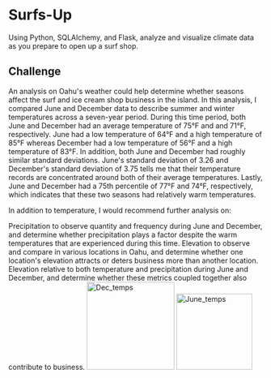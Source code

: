 # Surfs-Up
Using Python, SQLAlchemy, and Flask, analyze and visualize climate data as you prepare to open up a surf shop.

## Challenge
An analysis on Oahu's weather could help determine whether seasons affect the surf and ice cream shop business in the island. In this analysis, I compared June and December data to describe summer and winter temperatures across a seven-year period. During this time period, both June and December had an average temperature of 75°F and and 71°F, respectively. June had a low temperature of 64°F and a high temperature of 85°F whereas December had a low temperature of 56°F and a high temperature of 83°F. In addition, both June and December had roughly similar standard deviations. June's standard deviation of 3.26 and December's standard deviation of 3.75 tells me that their temperature records are concentrated around both of their average temperatures. Lastly, June and December had a 75th percentile of 77°F and 74°F, respectively, which indicates that these two seasons had relatively warm temperatures.

In addition to temperature, I would recommend further analysis on:

Precipitation to observe quantity and frequency during June and December, and determine whether precipitation plays a factor despite the warm temperatures that are experienced during this time.
Elevation to observe and compare in various locations in Oahu, and determine whether one location's elevation attracts or deters business more than another location.
Elevation relative to both temperature and precipitation during June and December, and determine whether these metrics coupled together also contribute to business.
<img width="173" alt="Dec_temps" src="https://user-images.githubusercontent.com/99519095/171570653-eb7f4757-4922-42b9-a794-ad6566ab99a1.png">
<img width="150" alt="June_temps" src="https://user-images.githubusercontent.com/99519095/171570657-70d9cbd6-8fba-4401-8874-5148302ef521.png">
